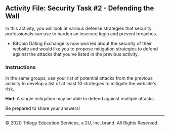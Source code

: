 ## Activity File: Security Task #2 - Defending the Wall

In this activity, you will look at various defense strategies that security professionals can use to harden an insecure login and prevent breaches. 

- BitCoin Dating Exchange is now worried about the security of their website and would like you to propose mitigation strategies to defend against the attacks that you've listed in the previous activity. 

### Instructions

In the same groups, use your list of potential attacks from the previous activity to develop a list of at least 10 strategies to mitigate the website's risk. 

**Hint**: A single mitigation may be able to defend against multiple attacks.

Be prepared to share your answers!

---
© 2020 Trilogy Education Services, a 2U, Inc. brand. All Rights Reserved.    

